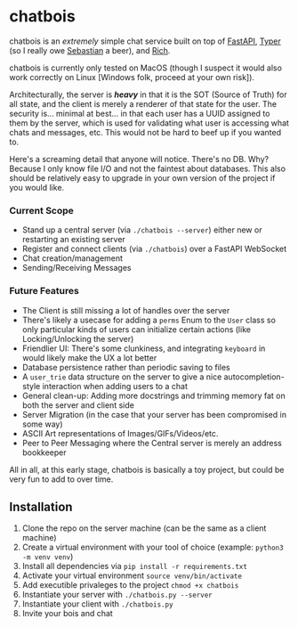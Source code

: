 # chatbois
chatbois is an *extremely* simple chat service built on top of [FastAPI](https://fastapi.tiangolo.com/), [Typer](https://typer.tiangolo.com/) (so I really owe [Sebastian](https://x.com/tiangolo) a beer), and [Rich](https://rich.readthedocs.io/en/latest/introduction.html).

chatbois is currently only tested on MacOS (though I suspect it would also work correctly on Linux [Windows folk, proceed at your own risk]).

Architecturally, the server is ***heavy*** in that it is the SOT (Source of Truth) for all state, and the client is merely a renderer of that state for the user. The security is... minimal at best... in that each user has a UUID assigned to them by the server, which is used for validating what user is accessing what chats and messages, etc. This would not be hard to beef up if you wanted to.

Here's a screaming detail that anyone will notice. There's no DB. Why? Because I only know file I/O and not the faintest about databases. This also should be relatively easy to upgrade in your own version of the project if you would like.

### Current Scope
- Stand up a central server (via `./chatbois --server`) either new or restarting an existing server
- Register and connect clients (via `./chatbois`) over a FastAPI WebSocket
- Chat creation/management
- Sending/Receiving Messages

### Future Features
- The Client is still missing a lot of handles over the server
- There's likely a usecase for adding a `perms` Enum to the `User` class so only particular kinds of users can initialize certain actions (like Locking/Unlocking the server)
- Friendlier UI: There's some clunkiness, and integrating `keyboard` in would likely make the UX a lot better
- Database persistence rather than periodic saving to files
- A `user_trie` data structure on the server to give a nice autocompletion-style interaction when adding users to a chat
- General clean-up: Adding more docstrings and trimming memory fat on both the server and client side
- Server Migration (in the case that your server has been compromised in some way)
- ASCII Art representations of Images/GIFs/Videos/etc.
- Peer to Peer Messaging where the Central server is merely an address bookkeeper

All in all, at this early stage, chatbois is basically a toy project, but could be very fun to add to over time.

## Installation
1. Clone the repo on the server machine (can be the same as a client machine)
2. Create a virtual environment with your tool of choice (example: `python3 -m venv venv`)
3. Install all dependencies via `pip install -r requirements.txt`
4. Activate your virtual environment `source venv/bin/activate`
5. Add executible privaleges to the project `chmod +x chatbois`
6. Instantiate your server with `./chatbois.py --server`
7. Instantiate your client with `./chatbois.py`
8. Invite your bois and chat

